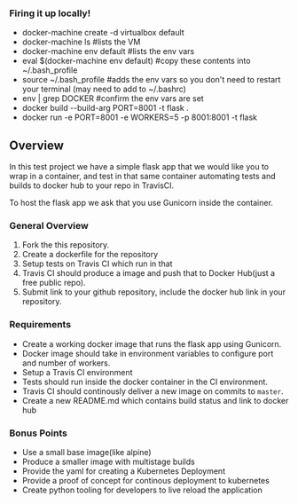 ### Firing it up locally!

* docker-machine create -d virtualbox default
* docker-machine ls #lists the VM
* docker-machine env default #lists the env vars
* eval $(docker-machine env default)  #copy these contents into ~/.bash_profile
* source ~/.bash_profile #adds the env vars so you don't need to restart your terminal (may need to add to ~/.bashrc)
* env | grep DOCKER #confirm the env vars are set
* docker build --build-arg PORT=8001 -t flask .
* docker run -e PORT=8001 -e WORKERS=5 -p 8001:8001 -t flask


## Overview

In this test project we have a simple flask app that we would like you to wrap in a container, and test in that same container
automating tests and builds to docker hub to your repo in TravisCI.

To host the flask app we ask that you use Gunicorn inside the container.

### General Overview

 1. Fork the this repository.
 2. Create a dockerfile for the repository
 3. Setup tests on Travis CI which run in that
 4. Travis CI should produce a image and push that to Docker Hub(just a free public repo).
 5. Submit link to your github repository, include the docker hub link in your repository.

### Requirements

 * Create a working docker image that runs the flask app using Gunicorn.
 * Docker image should take in environment variables to configure port and number of workers.
 * Setup a Travis CI environment
 * Tests should run inside the docker container in the CI environment.
 * Travis CI should continously deliver a new image on commits to `master`.
 * Create a new README.md which contains build status and link to docker hub

### Bonus Points

 * Use a small base image(like alpine)
 * Produce a smaller image with multistage builds
 * Provide the yaml for creating a Kubernetes Deployment
 * Provide a proof of concept for continous deployment to kubernetes
 * Create python tooling for developers to live reload the application